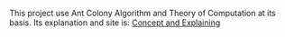 This project use Ant Colony Algorithm and Theory of Computation at its basis. Its explanation and site is:
[Concept and Explaining](https://sites.google.com/view/application-of-toc-and-aca/home?authuser=0)
